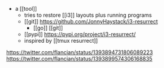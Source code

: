 - a [[tool]]
	- tries to restore [[i3]] layouts plus running programs
	- [[git]] https://github.com/JonnyHaystack/i3-resurrect
		- [[go]] [[git]]
	- [[pypi]] https://pypi.org/project/i3-resurrect/
	- inspired by [[tmux resurrect]]

https://twitter.com/flancian/status/1393894731806089223
https://twitter.com/flancian/status/1393899574306168835